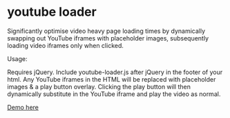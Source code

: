 youtube loader
==============

Significantly optimise video heavy page loading times by dynamically swapping out YouTube iframes with placeholder images, subsequently loading video iframes only when clicked.

Usage:

Requires jQuery. Include youtube-loader.js after jQuery in the footer of your html. Any YouTube iframes in the HTML will be replaced with placeholder images & a play button overlay. Clicking the play button will then dynamically substitute in the YouTube iframe and play the video as normal.

[Demo here](http://htmlpreview.github.io/?https://raw.github.com/LJXDM/youtube-loader/master/demo.html)
